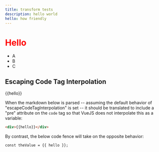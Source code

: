 ```yaml
---
title: transform tests
description: hello world
hello: how friendly
---
```


# Hello

<style>h1 { color: red }</style>
<script setup lang="ts">
import Foo from './Foo.vue'
</script>

- A
- B
- C

## Escaping Code Tag Interpolation

<div>{{hello}}</div>

When the markdown below is parsed -- assuming the default behavior of "escapeCodeTagInterpolation" is set -- it should be translated to include a "pre" attribute on the `code` tag so that VueJS does not interpolate this as a variable:

```html
<div>{{hello}}</div>
```

By contrast, the below code fence will take on the opposite behavior:

```!ts
const theValue = {{ hello }};
```
